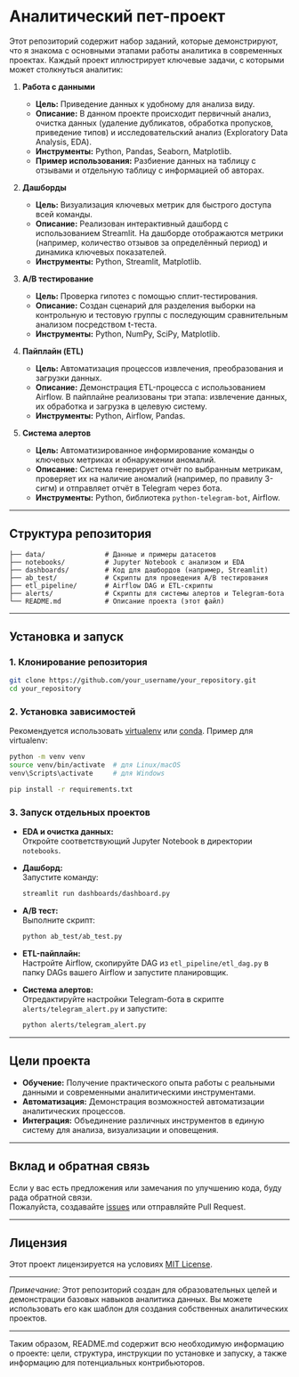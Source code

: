 # Аналитический пет-проект

Этот репозиторий содержит набор заданий, которые демонстрируют, что я знакома с основными этапами работы аналитика в современных проектах. Каждый проект иллюстрирует ключевые задачи, с которыми может столкнуться аналитик:

1. **Работа с данными**  
   - **Цель:** Приведение данных к удобному для анализа виду.  
   - **Описание:** В данном проекте происходит первичный анализ, очистка данных (удаление дубликатов, обработка пропусков, приведение типов) и исследовательский анализ (Exploratory Data Analysis, EDA).  
   - **Инструменты:** Python, Pandas, Seaborn, Matplotlib.  
   - **Пример использования:** Разбиение данных на таблицу с отзывами и отдельную таблицу с информацией об авторах.

2. **Дашборды**  
   - **Цель:** Визуализация ключевых метрик для быстрого доступа всей команды.  
   - **Описание:** Реализован интерактивный дашборд с использованием Streamlit. На дашборде отображаются метрики (например, количество отзывов за определённый период) и динамика ключевых показателей.  
   - **Инструменты:** Python, Streamlit, Matplotlib.

3. **A/B тестирование**  
   - **Цель:** Проверка гипотез с помощью сплит-тестирования.  
   - **Описание:** Создан сценарий для разделения выборки на контрольную и тестовую группы с последующим сравнительным анализом посредством t-теста.  
   - **Инструменты:** Python, NumPy, SciPy, Matplotlib.

4. **Пайплайн (ETL)**  
   - **Цель:** Автоматизация процессов извлечения, преобразования и загрузки данных.  
   - **Описание:** Демонстрация ETL-процесса с использованием Airflow. В пайплайне реализованы три этапа: извлечение данных, их обработка и загрузка в целевую систему.  
   - **Инструменты:** Python, Airflow, Pandas.

5. **Система алертов**  
   - **Цель:** Автоматизированное информирование команды о ключевых метриках и обнаружении аномалий.  
   - **Описание:** Система генерирует отчёт по выбранным метрикам, проверяет их на наличие аномалий (например, по правилу 3-сигм) и отправляет отчёт в Telegram через бота.  
   - **Инструменты:** Python, библиотека `python-telegram-bot`, Airflow.

---

## Структура репозитория

```
├── data/               # Данные и примеры датасетов
├── notebooks/          # Jupyter Notebook с анализом и EDA
├── dashboards/         # Код для дашбордов (например, Streamlit)
├── ab_test/            # Скрипты для проведения A/B тестирования
├── etl_pipeline/       # Airflow DAG и ETL-скрипты
├── alerts/             # Скрипты для системы алертов и Telegram-бота
└── README.md           # Описание проекта (этот файл)
```

---

## Установка и запуск

### 1. Клонирование репозитория

```bash
git clone https://github.com/your_username/your_repository.git
cd your_repository
```

### 2. Установка зависимостей

Рекомендуется использовать [virtualenv](https://virtualenv.pypa.io/) или [conda](https://docs.conda.io/). Пример для virtualenv:

```bash
python -m venv venv
source venv/bin/activate  # для Linux/macOS
venv\Scripts\activate     # для Windows

pip install -r requirements.txt
```

### 3. Запуск отдельных проектов

- **EDA и очистка данных:**  
  Откройте соответствующий Jupyter Notebook в директории `notebooks`.

- **Дашборд:**  
  Запустите команду:
  ```bash
  streamlit run dashboards/dashboard.py
  ```

- **A/B тест:**  
  Выполните скрипт:
  ```bash
  python ab_test/ab_test.py
  ```

- **ETL-пайплайн:**  
  Настройте Airflow, скопируйте DAG из `etl_pipeline/etl_dag.py` в папку DAGs вашего Airflow и запустите планировщик.

- **Система алертов:**  
  Отредактируйте настройки Telegram-бота в скрипте `alerts/telegram_alert.py` и запустите:
  ```bash
  python alerts/telegram_alert.py
  ```

---

## Цели проекта

- **Обучение:** Получение практического опыта работы с реальными данными и современными аналитическими инструментами.
- **Автоматизация:** Демонстрация возможностей автоматизации аналитических процессов.
- **Интеграция:** Объединение различных инструментов в единую систему для анализа, визуализации и оповещения.

---

## Вклад и обратная связь

Если у вас есть предложения или замечания по улучшению кода, буду рада обратной связи.  
Пожалуйста, создавайте [issues](https://github.com/your_username/your_repository/issues) или отправляйте Pull Request.

---

## Лицензия

Этот проект лицензируется на условиях [MIT License](LICENSE).

---

*Примечание:* Этот репозиторий создан для образовательных целей и демонстрации базовых навыков аналитика данных. Вы можете использовать его как шаблон для создания собственных аналитических проектов.

---

Таким образом, README.md содержит всю необходимую информацию о проекте: цели, структура, инструкции по установке и запуску, а также информацию для потенциальных контрибьюторов.
